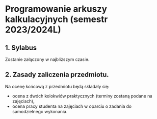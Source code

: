 # Programowanie arkuszy kalkulacyjnych (semestr 2023/2024L)

## 1. Sylabus

Zostanie załączony w najbliższym czasie.

## 2. Zasady zaliczenia przedmiotu.

Na ocenę końcową z przedmiotu będą składały się:
* ocena z dwóch kolokwiów praktycznych (terminy zostaną podane na zajęciach),
* ocena pracy studenta na zajęciach w oparciu o zadania do samodzielnego wykonania.
